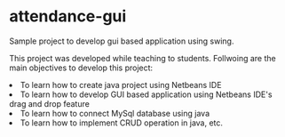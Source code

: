 # attendance-gui
Sample project to develop gui based application using swing.

This project was developed while teaching to students. Follwoing are the main objectives to develop this project:
<li> To learn how to create java project using Netbeans IDE</li>
<li> To learn how to develop GUI based application using Netbeans IDE's drag and drop feature</li>
<li> To learn how to connect MySql database using java</li>
<li> To learn how to implement CRUD operation in java, etc.</li>
